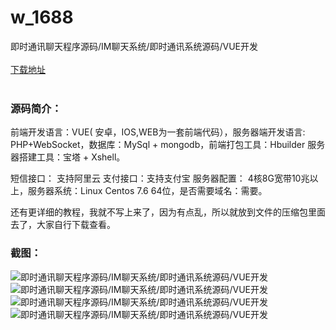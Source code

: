 # w_1688
即时通讯聊天程序源码/IM聊天系统/即时通讯系统源码/VUE开发
<br/></br>
[下载地址](https://www.uuid2.com/1688.html "下载地址")
<br/></br>
<h3>源码简介：</h3>
<p>前端开发语言：VUE( 安卓，IOS,WEB为一套前端代码），服务器端开发语言: PHP+WebSocket，数据库：MySql + mongodb，前端打包工具：Hbuilder 服务器搭建工具：宝塔 + Xshell。<p>
<p>短信接口： 支持阿里云 支付接口：支持支付宝 服务器配置： 4核8G宽带10兆以上，服务器系统：Linux Centos 7.6 64位，是否需要域名：需要。<p>
<p>还有更详细的教程，我就不写上来了，因为有点乱，所以就放到文件的压缩包里面去了，大家自行下载查看。<p>
<h3>截图：</h3>
<img src="https://www.uuid2.com/wp-content/uploads/img/202110/86cc29d944.png" alt="即时通讯聊天程序源码/IM聊天系统/即时通讯系统源码/VUE开发"><img src="https://www.uuid2.com/wp-content/uploads/img/202110/b12e432574.png" alt="即时通讯聊天程序源码/IM聊天系统/即时通讯系统源码/VUE开发"><img src="https://www.uuid2.com/wp-content/uploads/img/202110/2e27d4d901.png" alt="即时通讯聊天程序源码/IM聊天系统/即时通讯系统源码/VUE开发"><img src="https://www.uuid2.com/wp-content/uploads/img/202110/be18d0c241.png" alt="即时通讯聊天程序源码/IM聊天系统/即时通讯系统源码/VUE开发">
